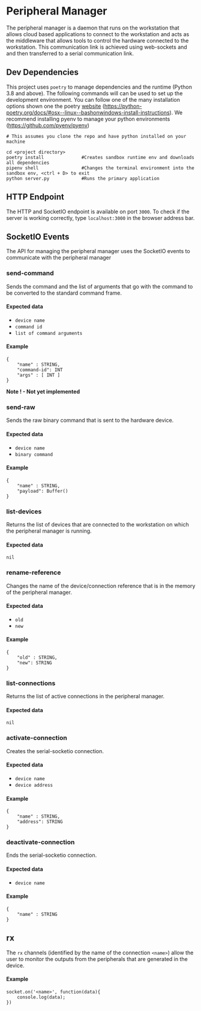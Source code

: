 # Peripheral Manager

The peripheral manager is a daemon that runs on the workstation that allows cloud based applications to connect to the workstation and acts as the middleware that allows tools to control the hardware connected to the workstation. This communication link is achieved using web-sockets and and then transferred to a serial communication link.

## Dev Dependencies

This project uses `poetry` to manage dependencies and the runtime (Python 3.8 and above). The following commands will can be used to set up the development environment. You can follow one of the many installation options shown one the poetry [website](https://python-poetry.org/docs/#osx--linux--bashonwindows-install-instructions) (https://python-poetry.org/docs/#osx--linux--bashonwindows-install-instructions). We recommend installing pyenv to manage your python environments (https://github.com/pyenv/pyenv)

```
# This assumes you clone the repo and have python installed on your machine

cd <project directory>
poetry install              #Creates sandbox runtime env and downloads all dependencies
pipenv shell                #Changes the terminal environment into the sandbox env, <ctrl + D> to exit
python server.py            #Runs the primary application
``` 

## HTTP Endpoint

The HTTP and SocketIO endpoint is available on port `3000`. To check if the server is working correctly, type `localhost:3000` in the browser address bar. 

## SocketIO Events

The API for managing the peripheral manager uses the SocketIO events to communicate with the peripheral manager

### send-command

Sends the command and the list of arguments that go with the command to be converted to the standard command frame.

#### Expected data
- `device name`
- `command id`
- `list of command arguments`

#### Example

```
{
    "name" : STRING,
    "command-id": INT
    "args" : [ INT ]
}
```

**Note ! - Not yet implemented**

### send-raw

Sends the raw binary command that is sent to the hardware device.

#### Expected data
- `device name`
- `binary command`

#### Example

```
{
    "name" : STRING,
    "payload": Buffer()
}
```

### list-devices

Returns the list of devices that are connected to the workstation on which the peripheral manager is running.

#### Expected data
`nil`

### rename-reference

Changes the name of the device/connection reference that is in the memory of the peripheral manager.

#### Expected data
- `old`
- `new`

#### Example

```
{
    "old" : STRING,
    "new": STRING
}
```

### list-connections

Returns the list of active connections in the peripheral manager.

#### Expected data
`nil`

### activate-connection

Creates the serial-socketio connection.

#### Expected data
- `device name`
- `device address`

#### Example

```
{
    "name" : STRING,
    "address": STRING
}
```

### deactivate-connection

Ends the serial-socketio connection. 

#### Expected data
- `device name`

#### Example

```
{
    "name" : STRING
}
```

## rx

The `rx` channels (identified by the name of the connection `<name>`) allow the user to monitor the outputs from the peripherals that are generated in the device. 

#### Example

```
socket.on('<name>', function(data){
    console.log(data);
})
```
